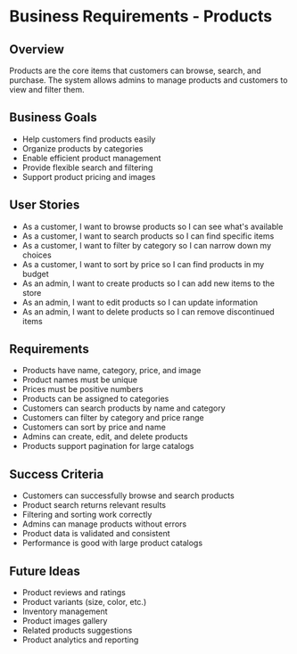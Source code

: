 # Business Requirements - Products

## Overview
Products are the core items that customers can browse, search, and purchase. The system allows admins to manage products and customers to view and filter them.

## Business Goals
- Help customers find products easily
- Organize products by categories
- Enable efficient product management
- Provide flexible search and filtering
- Support product pricing and images

## User Stories
- As a customer, I want to browse products so I can see what's available
- As a customer, I want to search products so I can find specific items
- As a customer, I want to filter by category so I can narrow down my choices
- As a customer, I want to sort by price so I can find products in my budget
- As an admin, I want to create products so I can add new items to the store
- As an admin, I want to edit products so I can update information
- As an admin, I want to delete products so I can remove discontinued items

## Requirements
- Products have name, category, price, and image
- Product names must be unique
- Prices must be positive numbers
- Products can be assigned to categories
- Customers can search products by name and category
- Customers can filter by category and price range
- Customers can sort by price and name
- Admins can create, edit, and delete products
- Products support pagination for large catalogs

## Success Criteria
- Customers can successfully browse and search products
- Product search returns relevant results
- Filtering and sorting work correctly
- Admins can manage products without errors
- Product data is validated and consistent
- Performance is good with large product catalogs

## Future Ideas
- Product reviews and ratings
- Product variants (size, color, etc.)
- Inventory management
- Product images gallery
- Related products suggestions
- Product analytics and reporting 